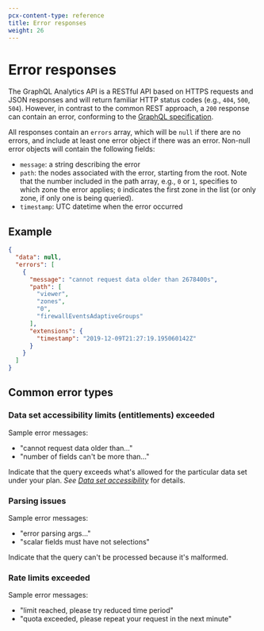 ```yaml
---
pcx-content-type: reference
title: Error responses
weight: 26
---
```


# Error responses

The GraphQL Analytics API is a RESTful API based on HTTPS requests and JSON responses and will return familiar HTTP status codes (e.g., `404`, `500`, `504`). However, in contrast to the common REST approach, a `200` response can contain an error, conforming to the [GraphQL specification](https://graphql.github.io/graphql-spec/June2018/#sec-Errors).

All responses contain an `errors` array, which will be `null` if there are no errors, and include at least one error object if there was an error. Non-null error objects will contain the following fields:

*   `message`: a string describing the error
*   `path`: the nodes associated with the error, starting from the root. Note that the number included in the path array, e.g., `0` or `1`, specifies to which zone the error applies; `0` indicates the first zone in the list (or only zone, if only one is being queried).
*   `timestamp`: UTC datetime when the error occurred

## Example

```json
{
  "data": null,
  "errors": [
    {
      "message": "cannot request data older than 2678400s",
      "path": [
        "viewer",
        "zones",
        "0",
        "firewallEventsAdaptiveGroups"
      ],
      "extensions": {
        "timestamp": "2019-12-09T21:27:19.195060142Z"
      }
    }
  ]
}
```

## Common error types

### Data set accessibility limits (entitlements) exceeded

Sample error messages:

*   "cannot request data older than..."
*   "number of fields can't be more than..."

Indicate that the query exceeds what's allowed for the particular data set under your plan. *See [Data set accessibility](/analytics/graphql-api/limits/#data-set-accessibility)* for details.

### Parsing issues

Sample error messages:

*   "error parsing args..."
*   "scalar fields must have not selections"

Indicate that the query can't be processed because it's malformed.

### Rate limits exceeded

Sample error messages:

*   "limit reached, please try reduced time period"
*   "quota exceeded, please repeat your request in the next minute"
